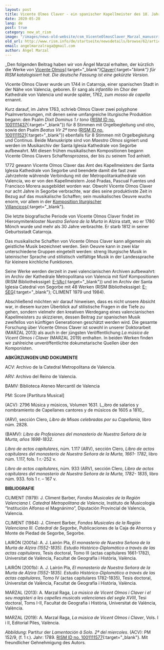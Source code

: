 ```yaml
---
layout: post
title: Vicente Olmos Claver - ein spanischer Kapellmeister des 18. Jahrhunderts
date: 2020-05-28
lang: de
post: true
category: new_at_rism
image: "/images/news-old-website/csm_VicenteOlmosClaver_Marzal_manuscript__2__cd9d20d296.png"
old_url: http://www.rism.info/de/startseite/newsdetails/browse/62/article/64/vicente-olmos-claver-a-spanish-chapel-master-of-the-18th-century.html
email: angelmarzalraga@gmail.com
author: Ángel Marzal
---
```


_Den folgenden Beitrag haben wir von Ángel Marzal erhalten, der kürzlich die Werke von [Vicente Olmos](https://opac.rism.info/search?View=rism&author=Vicente+Olmos+Claver){:target="_blank"}[Claver](https://opac.rism.info/search?View=rism&author=Vicente+Olmos+Claver){:target="_blank"} für RISM katalogisiert hat. Die deutsche Fassung ist eine gekürzte Version._

Vicente Olmos Claver wurde um 1744 in Catarroja, einer spanischen Stadt in der Nähe von Valencia, geboren. Er sang als _infantillo_ im Chor der Kathedrale von Valencia und wurde später, 1762, zum _mosso de capella_ ernannt.

Kurz darauf, im Jahre 1763, schrieb Olmos Claver zwei polyphone Psalmvertonungen, mit denen seine umfangreiche liturgische Produktion begann: den Psalm _Dixit Dominus 1.r tono_ ([RISM ID no. 1001111437](https://opac.rism.info/search?id=1001111437&View=rism){:target="_blank"}) für 8 Stimmen mit Orgelbegleitung und otro, sowie den Psalm _Beatus Vir 2º tono_ ([RISM ID no. 1001111521](https://opac.rism.info/search?id=1001111521&View=rism){:target="_blank"}) ebenfalls für 8 Stimmen mit Orgelbegleitung und Continuo. Beide Manuskripte sind von _Maestro Olmos_ signiert und werden im Musikarchiv der Santa Iglesia Kathedrale von Segorbe aufbewahrt. Mit diesen frühen musikalischen Kompositionen begann Vicente Olmos Clavers Schaffensprozess, der bis zu seinem Tod anhielt.

1772 gewann Vicente Olmos Claver das Amt des Kapellmeisters der Santa Iglesia Kathedrale von Segorbe und beendete damit die fast zwei Jahrzehnte währende Verbindung mit der Metropolitankathedrale von Valencia, wo er von den Kapellmeistern José Pradas, Pascual Fuentes und Francisco Morera ausgebildet worden war. Obwohl Vicente Olmos Claver nur acht Jahre in Segorbe verbrachte, war dies seine produktivste Zeit in Bezug auf das musikalische Schaffen; sein musikalisches Oeuvre wuchs enorm, vor allem in der [Komposition liturgischer Villancicos](https://opac.rism.info/search?View=rism&author=Vicente+Olmos+Claver&q=villancicos){:target="_blank"}.


Die letzte biografische Periode von Vicente Olmos Claver findet im Hieronymitenkloster _Nuestra Señora de la Murta_ in Alzira statt, wo er 1780 Mönch wurde und mehr als 30 Jahre verbrachte. Er starb 1812 in seiner Geburtsstadt Catarroja.

Das musikalische Schaffen von Vicente Olmos Claver kann allgemein als geistliche Musik bezeichnet werden. Sein Oeuvre kann in zwei klar unterschiedene Gruppen eingeteilt werden: streng liturgische Musik in lateinischer Sprache und stilistisch vielfältige Musik in der Landessprache für kleinere kirchliche Funktionen.

Seine Werke werden derzeit in zwei valencianischen Archiven aufbewahrt: im Archiv der Kathedrale Metropolitana von Valencia mit fünf Kompositionen (RISM Bibliothekssigel: [E-VAc](https://opac.rism.info/search?View=rism&siglum=E-VAc&author=Vicente+Olmos+Claver){:target="_blank"}) und im Archiv der Santa Iglesia Catedral von Segorbe mit 48 Werken (RISM Bibliothekssigel: [E-SEG](https://opac.rism.info/search?View=rism&siglum=E-SEG&author=Vicente+Olmos+Claver){:target="_blank"}; CLIMENT 1979 und 1984).

Abschließend möchten wir darauf hinweisen, dass es nicht unsere Absicht war, in diesem kurzen Überblick auf stilistische Fragen in die Tiefe zu gehen, sondern vielmehr den kreativen Werdegang eines valencianischen Kapellmeisters zu skizzieren, dessen Beitrag zur spanischen Musik zweifellos von künftigen Generationen geschätzt werden wird. Die gesamte Forschung über Vicente Olmos Claver ist sowohl in unserer Doktorarbeit (MARZAL 2013) als auch in der jüngsten Veröffentlichung _La música de Vicent Olmos i Claver_ (MARZAL 2019) enthalten. In beiden Werken finden wir zahlreiche unveröffentlichte dokumetarische Quellen über den Komponisten.


**ABKÜRZUNGEN UND DOKUMENTE**

ACV: Archivo de la Catedral Metropolitana de Valencia.

ARV: Archivo del Reino de Valencia.

BAMV: Biblioteca Ateneo Mercantil de Valencia

PM: Score [Partitura Musical]

(ACV): 2796 Música y músicos, Volumen 1631. L_ibro de salarios y nombramiento de Capellanes cantores y de músicos de 1605 a 1810_.

(ARV), sección Clero, _Libro de Misas celebradas por su Capellanía_, libro núm. 2828.

(BAMV): _Libro de Profesiones del monasterio de Nuestra Señora de la Murta, años 1698-1832_.

_Libro de actos capitulares_, núm. 1.117 (ARV), sección Clero, _Libro de actos capitulares del monasterio de Nuestra Señora de la Murta, 1661- 1782_, libro núm. 1.117, fols. 1 r.-252 v.

_Libro de actos capitulares_, núm. 933 (ARV), sección Clero, _Libro de actos capitulares del monasterio de Nuestra Señora de la Murta, 1782- 1835_, libro núm. 933. fols 1 r. – 167 v.

**BIBLIOGRAFIE**

CLIMENT (1979): J. Climent Barber, _Fondos Musicales de la Región Valenciana I. Catedral Metropolitana de Valencia_, Instituto de Musicología “Institución Alfonso el Magnánimo”, Diputación Provincial de Valencia, Valencia.

CLIMENT (1984): J. Climent Barber, _Fondos Musicales de la Región Valenciana III. Catedral de Segorbe_, Publicaciones de la Caja de Ahorros y Monte de Piedad de Segorbe, Segorbe.

LAIRÓN (2001a): A. J. Lairón Pla, _El monasterio de Nuestra Señora de la Murta de Alzira (1552-1835). Estudio Histórico-Diplomático a través de las actas capitulares_, Tesis doctoral, Tomo III (actas capitulares 1661-1782), Universitat de València, Facultat de Geografía i Història, València.

LAIRÓN (2001b): A. J. Lairón Pla, _El monasterio de Nuestra Señora de la Murta de Alzira (1552-1835). Estudio Histórico-Diplomático a través de las actas capitulares_, Tomo IV (actas capitulares 1782-1835), Tesis doctoral, Universitat de València, Facultat de Geografía i Història, València.

MARZAL (2013): A. Marzal Raga, _La música de Vicent Olmos i Claver i el seu magisteri a les capelles musicals valencianes del segle XVIII_, Tesi doctoral, Toms I-II, Facultat de Geografia i Història, Universitat de València, València.

MARZAL (2019): A. Marzal Raga, _La música de Vicent Olmos i Claver_, Vols. I i II, Editorial Piles, València.

_Abbildung_: Partitur der _Lamentación â Solo. 2ª del miercoles_. (ACV): PM 152/9, (f. 1 r.). Jahr: 1789. [RISM ID no. 1001111577](https://opac.rism.info/search?id=1001111577&View=rism){:target="_blank"}. Mit freundlicher Gehnehmigung des Autors.

